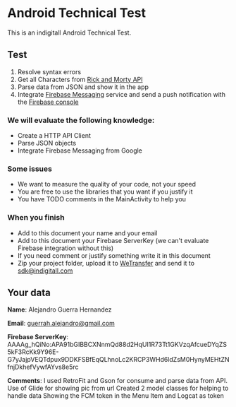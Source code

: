 # Android Technical Test

This is an indigitall Android Technical Test.

## Test

1. Resolve syntax errors
2. Get all Characters from [Rick and Morty API](https://rickandmortyapi.com/documentation/#get-all-characters)
3. Parse data from JSON and show it in the app
4. Integrate [Firebase Messaging](https://firebase.google.com/docs/cloud-messaging/android/client) service and send a push notification with the [Firebase console](https://console.firebase.google.com)

### We will evaluate the following knowledge:

* Create a HTTP API Client 
* Parse JSON objects
* Integrate Firebase Messaging from Google

### Some issues

* We want to measure the quality of your code, not your speed 
* You are free to use the libraries that you want if you justify it
* You have TODO comments in the MainActivity to help you

### When you finish

* Add to this document your name and your email
* Add to this document your Firebase ServerKey (we can't evaluate Firebase integration without this)
* If you need comment or justify something write it in this document
* Zip your project folder, upload it to [WeTransfer](https://wetransfer.com/) and send it to sdk@indigitall.com

## Your data

**Name**: Alejandro Guerra Hernandez

**Email**: guerrah.alejandro@gmail.com

**Firebase ServerKey**: AAAAg_hQiNo:APA91bGIBBCXNnmQd88d2HqUI1R73Tt1GKVzqAfcueDYqZS5kF3RcKk9Y96E-G7yJajpVEQTdpux9DDKFSBfEqQLhnoLc2KRCP3WHd6ldZsM0HynyMEHtZNfnjDkhefVywfAYvs8e5rc

**Comments**: I used RetroFit and Gson for consume and parse data from API.
Use of Glide for showing pic from url
Created 2 model classes for helping to handle data
Showing the FCM token in the Menu Item and Logcat as token